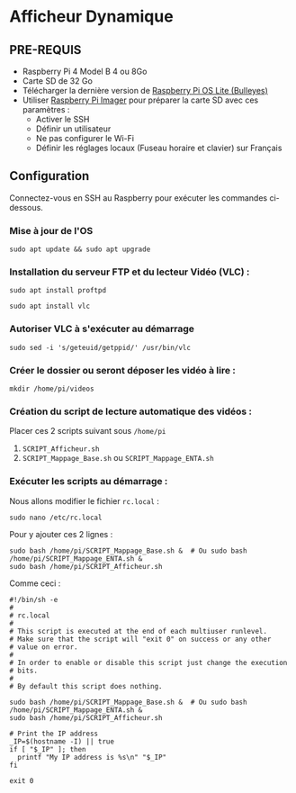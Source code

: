 # Afficheur Dynamique

## PRE-REQUIS
- Raspberry Pi 4 Model B 4 ou 8Go
- Carte SD de 32 Go 
- Télécharger la dernière version de [Raspberry Pi OS Lite (Bulleyes)](https://www.raspberrypi.com/software/operating-systems/)
- Utiliser [Raspberry Pi Imager](https://www.raspberrypi.com/software/) pour préparer la carte SD avec ces paramètres :
    - Activer le SSH
    - Définir un utilisateur
    - Ne pas configurer le Wi-Fi
    - Définir les réglages locaux (Fuseau horaire et clavier) sur Français
  
## Configuration
Connectez-vous en SSH au Raspberry pour exécuter les commandes ci-dessous.
### Mise à jour de l'OS
```
sudo apt update && sudo apt upgrade
```

### Installation du serveur FTP et du lecteur Vidéo (VLC)  :
```
sudo apt install proftpd
```
```
sudo apt install vlc
```

### Autoriser VLC à s'exécuter au démarrage
```
sudo sed -i 's/geteuid/getppid/' /usr/bin/vlc
```

### Créer le dossier ou seront déposer les vidéo à lire :
```
mkdir /home/pi/videos
```

### Création du script de lecture automatique des vidéos :
Placer ces 2 scripts suivant sous `/home/pi`
1. `SCRIPT_Afficheur.sh`
2. `SCRIPT_Mappage_Base.sh` ou `SCRIPT_Mappage_ENTA.sh`

### Exécuter les scripts au démarrage :
Nous allons modifier le fichier `rc.local` :
```
sudo nano /etc/rc.local
``` 
Pour y ajouter ces 2 lignes :
```
sudo bash /home/pi/SCRIPT_Mappage_Base.sh &  # Ou sudo bash /home/pi/SCRIPT_Mappage_ENTA.sh &
sudo bash /home/pi/SCRIPT_Afficheur.sh
```

Comme ceci :
```
#!/bin/sh -e
#
# rc.local
#
# This script is executed at the end of each multiuser runlevel.
# Make sure that the script will "exit 0" on success or any other
# value on error.
#
# In order to enable or disable this script just change the execution
# bits.
#
# By default this script does nothing.

sudo bash /home/pi/SCRIPT_Mappage_Base.sh &  # Ou sudo bash /home/pi/SCRIPT_Mappage_ENTA.sh &
sudo bash /home/pi/SCRIPT_Afficheur.sh

# Print the IP address
_IP=$(hostname -I) || true
if [ "$_IP" ]; then
  printf "My IP address is %s\n" "$_IP"
fi

exit 0
```
